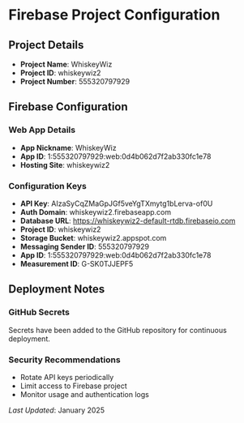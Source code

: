 # Firebase Project Configuration

## Project Details

- **Project Name**: WhiskeyWiz
- **Project ID**: whiskeywiz2
- **Project Number**: 555320797929

## Firebase Configuration

### Web App Details
- **App Nickname**: WhiskeyWiz
- **App ID**: 1:555320797929:web:0d4b062d7f2ab330fc1e78
- **Hosting Site**: whiskeywiz2

### Configuration Keys

- **API Key**: AIzaSyCqZMaGpJGf5veYgTXmytg1bLerva-of0U
- **Auth Domain**: whiskeywiz2.firebaseapp.com
- **Database URL**: https://whiskeywiz2-default-rtdb.firebaseio.com
- **Project ID**: whiskeywiz2
- **Storage Bucket**: whiskeywiz2.appspot.com
- **Messaging Sender ID**: 555320797929
- **App ID**: 1:555320797929:web:0d4b062d7f2ab330fc1e78
- **Measurement ID**: G-SK0TJJEPF5

## Deployment Notes

### GitHub Secrets
Secrets have been added to the GitHub repository for continuous deployment.

### Security Recommendations
- Rotate API keys periodically
- Limit access to Firebase project
- Monitor usage and authentication logs

*Last Updated*: January 2025